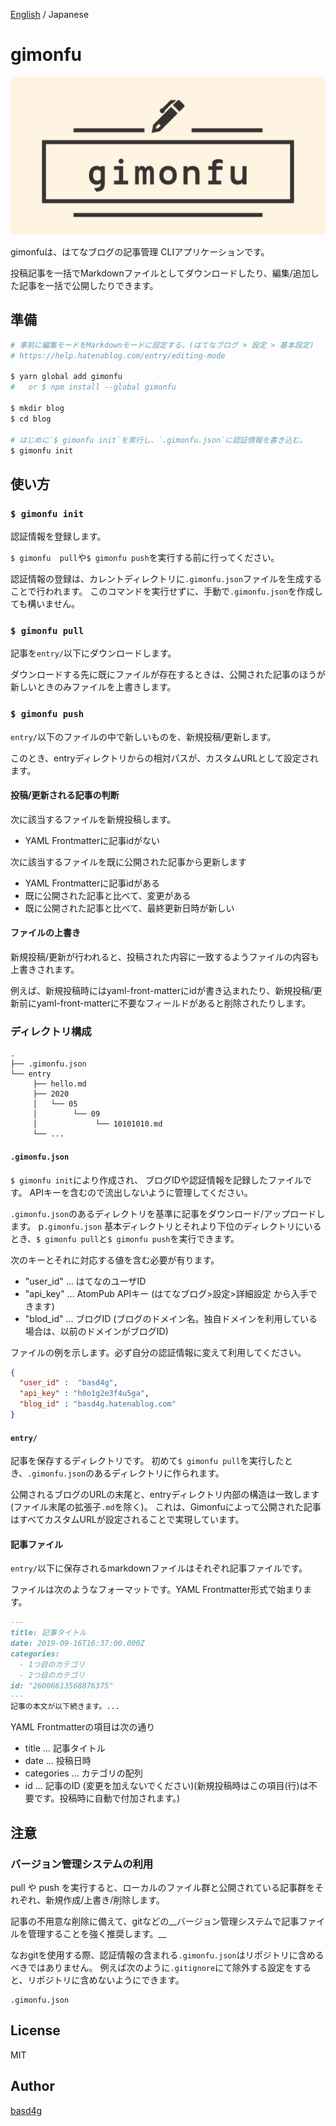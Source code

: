 [English](README.md) / Japanese

# gimonfu

![logo](logo.png)

gimonfuは、はてなブログの記事管理 CLIアプリケーションです。

投稿記事を一括でMarkdownファイルとしてダウンロードしたり、編集/追加した記事を一括で公開したりできます。

## 準備

```sh
# 事前に編集モードをMarkdownモードに設定する。(はてなブログ > 設定 > 基本設定)
# https://help.hatenablog.com/entry/editing-mode

$ yarn global add gimonfu
#   or $ npm install --global gimonfu

$ mkdir blog
$ cd blog

# はじめに`$ gimonfu init`を実行し、`.gimonfu.json`に認証情報を書き込む。
$ gimonfu init
```

## 使い方

### `$ gimonfu init`

認証情報を登録します。

`$ gimonfu  pull`や`$ gimonfu push`を実行する前に行ってください。

認証情報の登録は、カレントディレクトリに`.gimonfu.json`ファイルを生成することで行われます。
このコマンドを実行せずに、手動で`.gimonfu.json`を作成しても構いません。

### `$ gimonfu pull`

記事を`entry/`以下にダウンロードします。

ダウンロードする先に既にファイルが存在するときは、公開された記事のほうが新しいときのみファイルを上書きします。

### `$ gimonfu push`

`entry/`以下のファイルの中で新しいものを、新規投稿/更新します。

このとき、entryディレクトリからの相対パスが、カスタムURLとして設定されます。

#### 投稿/更新される記事の判断

次に該当するファイルを新規投稿します。

- YAML Frontmatterに記事idがない

次に該当するファイルを既に公開された記事から更新します

- YAML Frontmatterに記事idがある
- 既に公開された記事と比べて、変更がある
- 既に公開された記事と比べて、最終更新日時が新しい

#### ファイルの上書き

新規投稿/更新が行われると、投稿された内容に一致するようファイルの内容も上書きされます。

例えば、新規投稿時にはyaml-front-matterにidが書き込まれたり、新規投稿/更新前にyaml-front-matterに不要なフィールドがあると削除されたりします。

### ディレクトリ構成

```
.
├── .gimonfu.json
└── entry
     ├── hello.md
     ├── 2020
     │   └── 05
     │        └── 09
     │             └── 10101010.md
     └── ...
```

#### `.gimonfu.json`

`$ gimonfu init`により作成され、 ブログIDや認証情報を記録したファイルです。
APIキーを含むので流出しないように管理してください。

`.gimonfu.json`のあるディレクトリを基準に記事をダウンロード/アップロードします。
p`.gimonfu.json`
基本ディレクトリとそれより下位のディレクトリにいるとき、`$ gimonfu pull`と`$ gimonfu push`を実行できます。

次のキーとそれに対応する値を含む必要が有ります。

- "user_id" ...  はてなのユーザID
- "api_key" ...  AtomPub APIキー (はてなブログ>設定>詳細設定 から入手できます)
- "blod_id" ...  ブログID (ブログのドメイン名。独自ドメインを利用している場合は、以前のドメインがブログID)

ファイルの例を示します。必ず自分の認証情報に変えて利用してください。

```.gimonfu.json
{
  "user_id" :  "basd4g",
  "api_key" : "h0o1g2e3f4u5ga",
  "blog_id" : "basd4g.hatenablog.com"
}
```

#### `entry/`

記事を保存するディレクトリです。
初めて`$ gimonfu pull`を実行したとき、`.gimonfu.json`のあるディレクトリに作られます。

公開されるブログのURLの末尾と、entryディレクトリ内部の構造は一致します(ファイル末尾の拡張子`.md`を除く)。
これは、Gimonfuによって公開された記事はすべてカスタムURLが設定されることで実現しています。

#### 記事ファイル

`entry/`以下に保存されるmarkdownファイルはそれぞれ記事ファイルです。

ファイルは次のようなフォーマットです。YAML Frontmatter形式で始まります。

```md
---
title: 記事タイトル
date: 2019-09-16T16:37:00.000Z
categories:
  - 1つ目のカテゴリ
  - 2つ目のカテゴリ
id: "26006613568876375"
---
記事の本文が以下続きます。...
```

YAML Frontmatterの項目は次の通り

- title ... 記事タイトル
- date ... 投稿日時
- categories ... カテゴリの配列
- id ... 記事のID (変更を加えないでください)(新規投稿時はこの項目(行)は不要です。投稿時に自動で付加されます。)

## 注意

### バージョン管理システムの利用

pull や push を実行すると、ローカルのファイル群と公開されている記事群をそれぞれ、新規作成/上書き/削除します。

記事の不用意な削除に備えて、gitなどの__バージョン管理システムで記事ファイルを管理することを強く推奨します。__

なおgitを使用する際、認証情報の含まれる`.gimonfu.json`はリポジトリに含めるべきではありません。
例えば次のように`.gitignore`にて除外する設定をすると、リポジトリに含めないようにできます。

```.gitignore
.gimonfu.json
```

## License

MIT

## Author

[basd4g](https://github.com/basd4g)
